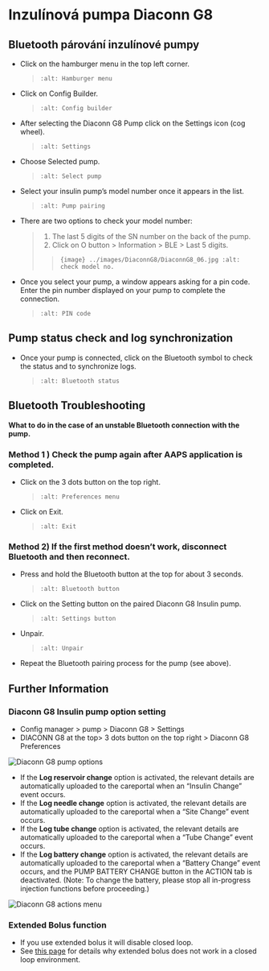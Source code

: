 # Inzulínová pumpa Diaconn G8

## Bluetooth párování inzulínové pumpy

- Click on the hamburger menu in the top left corner.

  > ```{image} ../images/DiaconnG8/DiaconnG8_01.jpg
  > :alt: Hamburger menu
  > ```

- Click on Config Builder.

  > ```{image} ../images/DiaconnG8/DiaconnG8_02.jpg
  > :alt: Config builder
  > ```

- After selecting the Diaconn G8 Pump click on the Settings icon (cog wheel).

  > ```{image} ../images/DiaconnG8/DiaconnG8_03.jpg
  > :alt: Settings
  > ```

- Choose Selected pump.

  > ```{image} ../images/DiaconnG8/DiaconnG8_04.jpg
  > :alt: Select pump
  > ```

- Select your insulin pump’s model number once it appears in the list.

  > ```{image} ../images/DiaconnG8/DiaconnG8_05.jpg
  > :alt: Pump pairing
  > ```

- There are two options to check your model number:

  > 1. The last 5 digits of the SN number on the back of the pump.
  > 2. Click on O button > Information > BLE > Last 5 digits.
  > 
  > > `{image} ../images/DiaconnG8/DiaconnG8_06.jpg
    :alt: check model no.`

- Once you select your pump, a window appears asking for a pin code. Enter the pin number displayed on your pump to complete the connection.

  > ```{image} ../images/DiaconnG8/DiaconnG8_07.jpg
  > :alt: PIN code
  > ```

## Pump status check and log synchronization

- Once your pump is connected, click on the Bluetooth symbol to check the status and to synchronize logs.

  > ```{image} ../images/DiaconnG8/DiaconnG8_08.jpg
  > :alt: Bluetooth status
  > ```

## Bluetooth Troubleshooting

**What to do in the case of an unstable Bluetooth connection with the pump.**

### Method 1 ) Check the pump again after AAPS application is completed.

- Click on the 3 dots button on the top right.

  > ```{image} ../images/DiaconnG8/DiaconnG8_09.jpg
  > :alt: Preferences menu
  > ```

- Click on Exit.

  > ```{image} ../images/DiaconnG8/DiaconnG8_10.jpg
  > :alt: Exit
  > ```

### Method 2) If the first method doesn’t work, disconnect Bluetooth and then reconnect.

- Press and hold the Bluetooth button at the top for about 3 seconds.

  > ```{image} ../images/DiaconnG8/DiaconnG8_11.jpg
  > :alt: Bluetooth button
  > ```

- Click on the Setting button on the paired Diaconn G8 Insulin pump.

  > ```{image} ../images/DiaconnG8/DiaconnG8_12.jpg
  > :alt: Settings button
  > ```

- Unpair.

  > ```{image} ../images/DiaconnG8/DiaconnG8_13.jpg
  > :alt: Unpair
  > ```

- Repeat the Bluetooth pairing process for the pump (see above).

## Further Information

### Diaconn G8 Insulin pump option setting

- Config manager > pump > Diaconn G8 > Settings
- DIACONN G8 at the top> 3 dots button on the top right > Diaconn G8 Preferences

![Diaconn G8 pump options](../images/DiaconnG8/DiaconnG8_14.jpg)

- If the **Log reservoir change** option is activated, the relevant details are automatically uploaded to the careportal when an “Insulin Change” event occurs.
- If the **Log needle change** option is activated, the relevant details are automatically uploaded to the careportal when a “Site Change” event occurs.
- If the **Log tube change** option is activated, the relevant details are automatically uploaded to the careportal when a “Tube Change” event occurs.
- If the **Log battery change** option is activated, the relevant details are automatically uploaded to the careportal when a “Battery Change” event occurs, and the PUMP BATTERY CHANGE button in the ACTION tab is deactivated. (Note: To change the battery, please stop all in-progress injection functions before proceeding.)

![Diaconn G8 actions menu](../images/DiaconnG8/DiaconnG8_15.jpg)

### Extended Bolus function

- If you use extended bolus it will disable closed loop.
- See [this page](Extended-Carbs-why-extended-boluses-won-t-work-in-a-closed-loop-environment) for details why extended bolus does not work in a closed loop environment.
